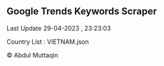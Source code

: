 

## Google Trends Keywords Scraper 
 
Last Update 29-04-2023 , 23:23:03

Country List :
VIETNAM.json



© Abdul Muttaqin 
